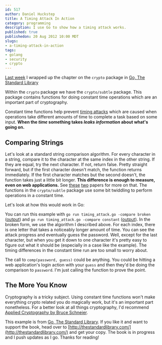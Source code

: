 ```yaml
--- 
id: 517
author: Daniel Huckstep
title: A Timing Attack In Action
category: programming
description: I use Go to show how a timing attack works.
published: true
publishedon: 20 Aug 2012 10:00 MDT
slugs: 
- a-timing-attack-in-action
tags: 
- golang
- security
- crypto
---
```

[Last week](/2012/08/17/the-crypto-chapter-in-go-the-standard-library-is-available) I wrapped up the chapter on the `crypto` package in [Go, The Standard Library](http://thestandardlibrary.com/go.html)

Within the `crypto` package we have the `crypto/subtle` package. This package contains functions for doing constant time operations which are an important part of cryptography.

Constant time functions help prevent [timing attacks](http://en.wikipedia.org/wiki/Timing_attack) which are caused when operations take different amounts of time to complete a task based on some input. **When the *time* something takes *leaks information* about what's going on.**

## Comparing Strings

Let's look at a standard string comparison algorithm. For every character in a string, compare it to the character at the same index in the other string. If they are equal, try the next character. If not, return false. Pretty straight forward, but if the first character doesn't match, the function returns immediately. If the first character matches but the second doesn't, the function takes just a little bit longer. **This difference is enough to measure, even on web applications.** See [these](http://www.cs.rice.edu/~dwallach/pub/crosby-timing2009.pdf) [two](http://crypto.stanford.edu/~dabo/papers/ssl-timing.pdf) papers for more on that. The functions in the `crypto/subtle` package use some bit twiddling to perform operations in a constant time.

Let's look at how this would work in Go:

<script src="https://gist.github.com/3375538.js?file=timing_attack.go"></script>

You can run this example with `go run timing_attack.go -compare broken` ([output](https://gist.github.com/raw/3375538/90284e22c8c787e1bd163f21dad41a0083178d48/broken.txt)) and `go run timing_attack.go -compare constant` ([output](https://gist.github.com/raw/3375538/9040110dbe5371748139d0298389bfc790033168/constant.txt)). In the broken form, we use the algorithm I described above. For each index, there is one letter that takes a noticeably longer amount of time. You can see the attack progress and eventually guess the password. Well, except for the last character, but when you get it down to one character it's pretty easy to figure out what it should be (especially in a case like the example). The timing differences in the constant time run are too small to worry about.

The call to `comp(password, guess)` could be anything. You could be hitting a web application's login action with your `guess` and then they'd be doing the comparison to `password`. I'm just calling the function to prove the point.

## The More You Know

Cryptography is a tricky subject. Using constant time functions won't make everything crypto related you do magically work, but it's an important part nonetheless. For a better look at all things cryptography, I'd recommend [Applied Cryptography by Bruce Schneier](http://www.amazon.com/Applied-Cryptography-Protocols-Algorithms-Edition/dp/0471117099).

This example is from [Go, The Standard Library](http://thestandardlibrary.com/go.html). If you like it and want to support the book, head over to [http://thestandardlibrary.com/](http://thestandardlibrary.com/) and get your copy. The book is in progress and I push updates as I go. Thanks for reading!
